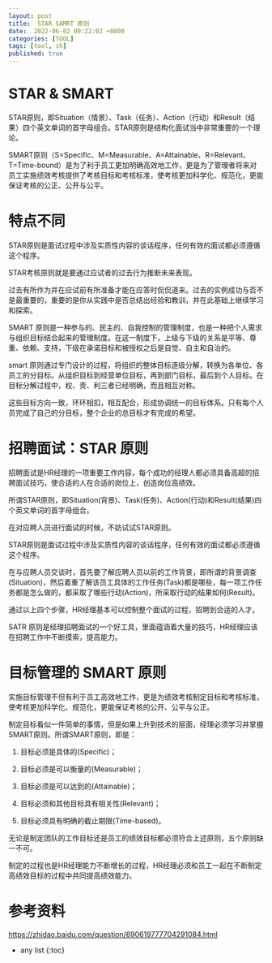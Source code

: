 ```yaml
---
layout: post
title:  STAR SAMRT 原则
date:  2022-06-02 09:22:02 +0800
categories: [TOOL]
tags: [tool, sh]
published: true
---
```


# STAR & SMART

STAR原则，即Situation（情景）、Task（任务）、Action（行动）和Result（结果）四个英文单词的首字母组合。STAR原则是结构化面试当中非常重要的一个理论。

SMART原则（S=Specific、M=Measurable、A=Attainable、R=Relevant、T=Time-bound）是为了利于员工更加明确高效地工作，更是为了管理者将来对员工实施绩效考核提供了考核目标和考核标准，使考核更加科学化、规范化，更能保证考核的公正、公开与公平。

# 特点不同

STAR原则是面试过程中涉及实质性内容的谈话程序，任何有效的面试都必须遵循这个程序。

STAR考核原则就是要通过应试者的过去行为推断未来表现。

过去有所作为并在应试前有所准备才能在应答时侃侃道来。过去的实例成功与否不是最重要的，重要的是你从实践中是否总结出经验和教训，并在此基础上继续学习和探索。

SMART 原则是一种参与的、民主的、自我控制的管理制度，也是一种把个人需求与组织目标结合起来的管理制度。在这一制度下，上级与下级的关系是平等、尊重、依赖、支持，下级在承诺目标和被授权之后是自觉、自主和自治的。

smart 原则通过专门设计的过程，将组织的整体目标逐级分解，转换为各单位、各员工的分目标。从组织目标到经营单位目标，再到部门目标，最后到个人目标。在目标分解过程中，权、责、利三者已经明确，而且相互对称。

这些目标方向一致，环环相扣，相互配合，形成协调统一的目标体系。只有每个人员完成了自己的分目标，整个企业的总目标才有完成的希望。

# 招聘面试：STAR 原则

招聘面试是HR经理的一项重要工作内容，每个成功的经理人都必须具备高超的招聘面试技巧，使合适的人在合适的岗位上，创造岗位高绩效。

所谓STAR原则，即Situation(背景)、Task(任务)、Action(行动)和Result(结果)四个英文单词的首字母组合。 

在对应聘人员进行面试的时候，不妨试试STAR原则。

STAR原则是面试过程中涉及实质性内容的谈话程序，任何有效的面试都必须遵循这个程序。

在与应聘人员交谈时，首先要了解应聘人员以前的工作背景，即所谓的背景调查(Situation)，然后着重了解该员工具体的工作任务(Task)都是哪些，每一项工作任务都是怎么做的，都采取了哪些行动(Action)，所采取行动的结果如何(Result)。

通过以上四个步骤，HR经理基本可以控制整个面试的过程，招聘到合适的人才。

SATR 原则是经理招聘面试的一个好工具，里面蕴涵着大量的技巧，HR经理应该在招聘工作中不断摸索，提高能力。

# 目标管理的 SMART 原则

实施目标管理不但有利于员工高效地工作，更是为绩效考核制定目标和考核标准，使考核更加科学化、规范化，更能保证考核的公开、公平与公正。

制定目标看似一件简单的事情，但是如果上升到技术的层面，经理必须学习并掌握SMART原则。所谓SMART原则，即是：

1. 目标必须是具体的(Specific)；

2. 目标必须是可以衡量的(Measurable)；

3. 目标必须是可以达到的(Attainable)；

4. 目标必须和其他目标具有相关性(Relevant)；

5. 目标必须具有明确的截止期限(Time-based)。

无论是制定团队的工作目标还是员工的绩效目标都必须符合上述原则，五个原则缺一不可。

制定的过程也是HR经理能力不断增长的过程，HR经理必须和员工一起在不断制定高绩效目标的过程中共同提高绩效能力。

# 参考资料

https://zhidao.baidu.com/question/690619777704291084.html

* any list
{:toc}